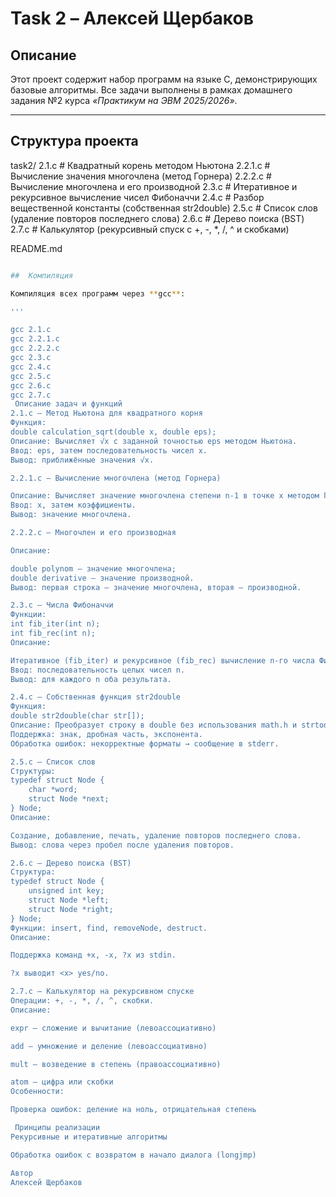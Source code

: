 #  Task 2 – Алексей Щербаков

##  Описание  
Этот проект содержит набор программ на языке C, демонстрирующих базовые алгоритмы.
Все задачи выполнены в рамках домашнего задания №2 курса *«Практикум на ЭВМ 2025/2026»*.  

---

##  Структура проекта
task2/
2.1.c # Квадратный корень методом Ньютона
2.2.1.c # Вычисление значения многочлена (метод Горнера)
2.2.2.c # Вычисление многочлена и его производной
2.3.c # Итеративное и рекурсивное вычисление чисел Фибоначчи
2.4.c # Разбор вещественной константы (собственная str2double)
2.5.c # Список слов (удаление повторов последнего слова)
2.6.c # Дерево поиска (BST)
2.7.c # Калькулятор (рекурсивный спуск с +, -, *, /, ^ и скобками)

README.md

```bash

##  Компиляция  

Компиляция всех программ через **gcc**:

'''

gcc 2.1.c 
gcc 2.2.1.c 
gcc 2.2.2.c 
gcc 2.3.c 
gcc 2.4.c 
gcc 2.5.c 
gcc 2.6.c 
gcc 2.7.c 
 Описание задач и функций
2.1.c — Метод Ньютона для квадратного корня
Функция:
double calculation_sqrt(double x, double eps);
Описание: Вычисляет √x с заданной точностью eps методом Ньютона.
Ввод: eps, затем последовательность чисел x.
Вывод: приближённые значения √x.

2.2.1.c — Вычисление многочлена (метод Горнера)

Описание: Вычисляет значение многочлена степени n-1 в точке x методом Горнера.
Ввод: x, затем коэффициенты.
Вывод: значение многочлена.

2.2.2.c — Многочлен и его производная

Описание:

double polynom — значение многочлена;
double derivative — значение производной.
Вывод: первая строка — значение многочлена, вторая — производной.

2.3.c — Числа Фибоначчи
Функции:
int fib_iter(int n);
int fib_rec(int n);
Описание:

Итеративное (fib_iter) и рекурсивное (fib_rec) вычисление n-го числа Фибоначчи.
Ввод: последовательность целых чисел n.
Вывод: для каждого n оба результата.

2.4.c — Собственная функция str2double
Функция:
double str2double(char str[]);
Описание: Преобразует строку в double без использования math.h и strtod.
Поддержка: знак, дробная часть, экспонента.
Обработка ошибок: некорректные форматы → сообщение в stderr.

2.5.c — Список слов
Структуры:
typedef struct Node {
    char *word;
    struct Node *next;
} Node;
Описание:

Создание, добавление, печать, удаление повторов последнего слова.
Вывод: слова через пробел после удаления повторов.

2.6.c — Дерево поиска (BST)
Структура:
typedef struct Node {
    unsigned int key;
    struct Node *left;
    struct Node *right;
} Node;
Функции: insert, find, removeNode, destruct.
Описание:

Поддержка команд +x, -x, ?x из stdin.

?x выводит <x> yes/no.

2.7.c — Калькулятор на рекурсивном спуске
Операции: +, -, *, /, ^, скобки.
Описание:

expr — сложение и вычитание (левоассоциативно)

add — умножение и деление (левоассоциативно)

mult — возведение в степень (правоассоциативно)

atom — цифра или скобки
Особенности:

Проверка ошибок: деление на ноль, отрицательная степень

 Принципы реализации
Рекурсивные и итеративные алгоритмы

Обработка ошибок с возвратом в начало диалога (longjmp)

Автор
Алексей Щербаков
